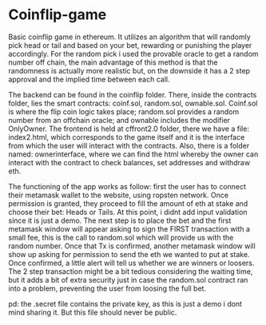 # Coinflip-game
Basic coinflip game in ethereum. It utilizes an algorithm that will randomly pick head or tail and based on your bet, rewarding or punishing the player accordingly. For the random pick i used the provable oracle to get a random number off chain, the main advantage of this method is that the randomness is actually more realistic but, on the downside it has a 2 step approval and the implied time between each call.

The backend can be found in the coinflip folder. There, inside the contracts folder, lies the smart contracts: coinf.sol, random.sol, ownable.sol. Coinf.sol is where the flip coin logic takes place; random.sol provides a random number from an offchain oracle; and ownable includes the modifier OnlyOwner.
The frontend is held at cffront2.0 folder, there we have a file: index2.html, which corresponds to the game itself and it is the interface from which the user will interact with the contracts. Also, there is a folder named: ownerinterface, where we can find the html whereby the owner can interact with the contract to check balances, set addresses and withdraw eth.

The functioning of the app works as follow: first the user has to connect their metamask wallet to the website, using ropsten network. Once permission is granted, they proceed to fill the amount of eth at stake and choose their bet: Heads or Tails. At this point, i didnt add input validation since it is just a demo.
The next step is to place the bet and the first metamask window will appear asking to sign the FIRST transaction with a small fee, this is the call to random.sol which will provide us with the random number. Once that Tx is confirmed, another metamask window will show up asking for permission to send the eth we wanted to put at stake. 
Once confirmed, a little alert will tell us whether we are winners or loosers. 
The 2 step transaction might be a bit tedious considering the waiting time, but it adds a bit of extra security just in case the random.sol contract ran into a problem, preventing the user from loosing the full bet.


pd: the .secret file contains the private key, as this is just a demo i dont mind sharing it. But this file should never be public. 
